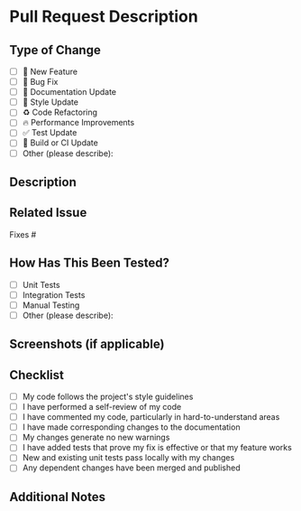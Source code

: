 # Pull Request Description

## Type of Change
- [ ] 🚀 New Feature
- [ ] 🐛 Bug Fix
- [ ] 📝 Documentation Update
- [ ] 🎨 Style Update
- [ ] ♻️ Code Refactoring
- [ ] 🔥 Performance Improvements
- [ ] ✅ Test Update
- [ ] 🤖 Build or CI Update
- [ ] Other (please describe):

## Description
<!-- Provide a detailed description of your changes -->

## Related Issue
<!-- Please link to the issue here: -->
Fixes #

## How Has This Been Tested?
<!-- Please describe how you tested your changes -->
- [ ] Unit Tests
- [ ] Integration Tests
- [ ] Manual Testing
- [ ] Other (please describe):

## Screenshots (if applicable)
<!-- Add screenshots to help explain your changes -->

## Checklist
- [ ] My code follows the project's style guidelines
- [ ] I have performed a self-review of my code
- [ ] I have commented my code, particularly in hard-to-understand areas
- [ ] I have made corresponding changes to the documentation
- [ ] My changes generate no new warnings
- [ ] I have added tests that prove my fix is effective or that my feature works
- [ ] New and existing unit tests pass locally with my changes
- [ ] Any dependent changes have been merged and published

## Additional Notes
<!-- Add any additional notes or context about the PR here -->
